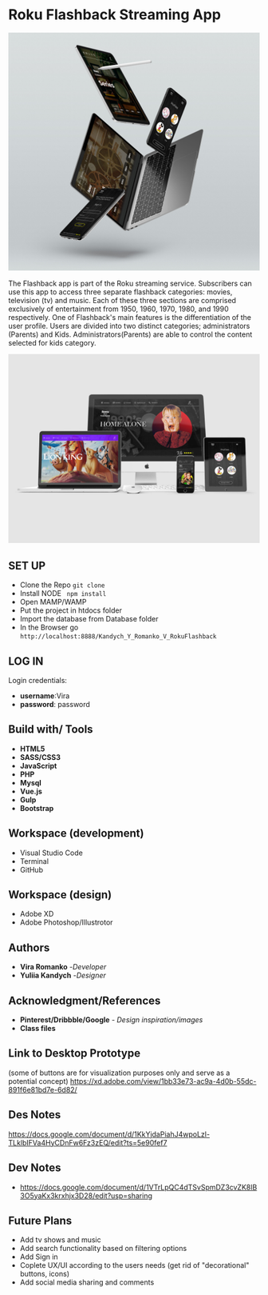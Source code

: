 # Roku Flashback Streaming App

![Image description](/images/Roku-Flasback.jpg)

The Flashback app is part of the Roku streaming service. Subscribers can use this app to access three separate flashback categories: movies, television (tv) and music. Each of these three sections are comprised exclusively of entertainment from 1950, 1960, 1970, 1980, and 1990 respectively.
One of Flashback's main features is the differentiation of the user profile. Users are divided into two distinct categories; administrators (Parents) and Kids. Administrators(Parents) are able to control the content selected for kids category.

![Image description](/images/Roku-Flasback_2.jpg)

## SET UP
* Clone the Repo ```git clone```
* Install NODE ``` npm install```
* Open MAMP/WAMP
* Put the project in htdocs folder
* Import the database from Database folder
* In the Browser go ``` http://localhost:8888/Kandych_Y_Romanko_V_RokuFlashback```

## LOG IN
 Login credentials: 
* **username**:Vira 
* **password**: password


## Build with/ Tools
* **HTML5**
* **SASS/CSS3**
* **JavaScript**
* **PHP**
* **Mysql**
* **Vue.js**
* **Gulp**
* **Bootstrap**

## Workspace (development)
* Visual Studio Code
* Terminal
* GitHub

## Workspace (design)
* Adobe XD
* Adobe Photoshop/Illustrotor

## Authors
* **Vira Romanko** -*Developer*
* **Yuliia Kandych** -*Designer*

## Acknowledgment/References

* **Pinterest/Dribbble/Google** - *Design inspiration/images* 
* **Class files**

## Link to Desktop Prototype  
(some of buttons are for visualization purposes only and serve as a potential concept)
https://xd.adobe.com/view/1bb33e73-ac9a-4d0b-55dc-891f6e81bd7e-6d82/

## Des Notes
https://docs.google.com/document/d/1KkYjdaPiahJ4wpoLzl-TLklbIFVa4HyCDnFw6Fz3zEQ/edit?ts=5e90fef7

## Dev Notes
* https://docs.google.com/document/d/1VTrLpQC4dTSvSpmDZ3cvZK8lB3O5yaKx3krxhjx3D28/edit?usp=sharing

## Future Plans
* Add tv shows and music
* Add search functionality based on filtering options
* Add Sign in
* Coplete UX/UI according to the users needs (get rid of "decorational" buttons, icons)
* Add social media sharing and comments


